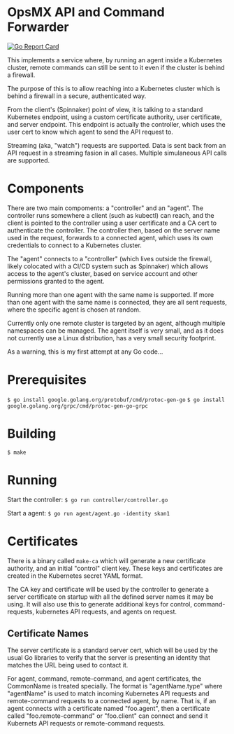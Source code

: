 # OpsMX API and Command Forwarder

[![Go Report Card](https://goreportcard.com/badge/github.com/opsmx/oes-birger)](https://goreportcard.com/report/github.com/opsmx/oes-birger)

This implements a service where, by running an agent inside a Kubernetes
cluster, remote commands can still be sent to it even if the cluster is
behind a firewall.

The purpose of this is to allow reaching into a Kubernetes cluster which is
behind a firewall in a secure, authenticated way.

From the client's (Spinnaker) point of view, it is talking to a standard
Kubernetes endpoint, using a custom certificate authority, user certificate,
and server endpoint.  This endpoint is actually the controller, which uses
the user cert to know which agent to send the API request to.

Streaming (aka, "watch") requests are supported.  Data is sent back from
an API request in a streaming fasion in all cases.  Multiple simulaneous
API calls are supported.

# Components

There are two main compoments:  a "controller" and an "agent".  The controller
runs somewhere a client (such as kubectl) can reach, and the client is pointed
to the controller using a user certificate and a CA cert to authenticate the
controller.  The controller then, based on the server name used in the request,
forwards to a connected agent, which uses its own credentials to connect to a
Kubernetes cluster.

The "agent" connects to a "controller" (which lives outside the firewall,
likely colocated with a CI/CD system such as Spinnaker) which allows access
to the agent's cluster, based on service account and other permissions granted
to the agent.

Running more than one agent with the same name is supported.  If more than
one agent with the same name is connected, they are all sent requests, where
the specific agent is chosen at random.

Currently only one remote cluster is targeted by an agent, although
multiple namespaces can be managed.  The agent itself is very small, and
as it does not currently use a Linux distribution, has a very small
security footprint.

As a warning, this is my first attempt at any Go code...

# Prerequisites

`$ go install google.golang.org/protobuf/cmd/protoc-gen-go`
`$ go install google.golang.org/grpc/cmd/protoc-gen-go-grpc`

# Building

`$ make`

# Running

Start the controller:
`$ go run controller/controller.go`

Start a agent:
`$ go run agent/agent.go -identity skan1`

# Certificates

There is a binary called `make-ca` which will generate a new certificate authority,
and an initial "control" client key.  These keys and certificates are created in
the Kubernetes secret YAML format.

The CA key and certificate will be used by the controller to generate a
server certificate on startup with all the defined server names it may be using.
It will also use this to generate additional keys for control, command-requests,
kubernetes API requests, and agents on request.

## Certificate Names

The server certificate is a standard server cert, which will be used by the
usual Go libraries to verify that the server is presenting an identity
that matches the URL being used to contact it.

For agent, command, remote-command, and agent certificates, the CommonName is
treated specially.  The format is "agentName.type" where "agentName" is used to
match incoming Kubernetes API requests and remote-command requests to a connected
agent, by name.  That is, if an agent connects with a certificate named "foo.agent",
then a certificate called "foo.remote-command" or "foo.client" can connect and send
it Kubernets API requests or remote-command requests.

